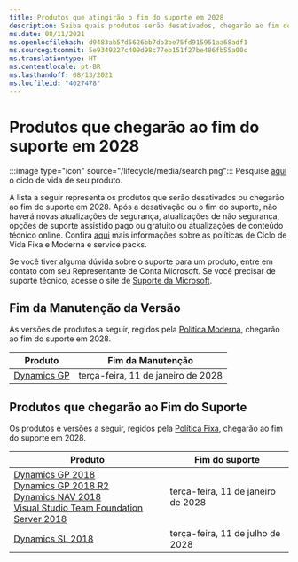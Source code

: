 ```yaml
---
title: Produtos que atingirão o fim do suporte em 2028
description: Saiba quais produtos serão desativados, chegarão ao fim do suporte ou serão transferidos do suporte base para o suporte estendido em 2028.
ms.date: 08/11/2021
ms.openlocfilehash: d9483ab57d5626bb7db3be75fd915951aa68adf1
ms.sourcegitcommit: 5e9349227c409d98c77eb151f27be486fb55a00c
ms.translationtype: HT
ms.contentlocale: pt-BR
ms.lasthandoff: 08/13/2021
ms.locfileid: "4027478"
---
```

# <a name="products-ending-support-in-2028"></a>Produtos que chegarão ao fim do suporte em 2028

:::image type="icon" source="/lifecycle/media/search.png":::
Pesquise [aqui](/lifecycle/products/) o ciclo de vida de seu produto.

A lista a seguir representa os produtos que serão desativados ou chegarão ao fim do suporte em 2028. Após a desativação ou o fim do suporte, não haverá novas atualizações de segurança, atualizações de não segurança, opções de suporte assistido pago ou gratuito ou atualizações de conteúdo técnico online. Confira [aqui](/lifecycle/overview/product-end-of-support-overview) mais informações sobre as políticas de Ciclo de Vida Fixa e Moderna e service packs.

Se você tiver alguma dúvida sobre o suporte para um produto, entre em contato com seu Representante de Conta Microsoft. Se você precisar de suporte técnico, acesse o site de [Suporte da Microsoft](https://support.microsoft.com/contactus/?ws=support).



## <a name="release-end-of-servicing"></a>Fim da Manutenção da Versão

As versões de produtos a seguir, regidos pela [Política Moderna](/lifecycle/policies/modern), chegarão ao fim do suporte em 2028.

| Produto | Fim da Manutenção |
| --- | --- |
| [Dynamics GP](/lifecycle/products/dynamics-gp?branch=live)<br> | terça-feira, 11 de janeiro de 2028 |


## <a name="products-reaching-end-of-support"></a>Produtos que chegarão ao Fim do Suporte

Os produtos e versões a seguir, regidos pela [Política Fixa](/lifecycle/policies/fixed), chegarão ao fim do suporte em 2028.

| Produto | Fim do suporte |
| --- | --- |
| [Dynamics GP 2018](/lifecycle/products/dynamics-gp-2018?branch=live)<br>[Dynamics GP 2018 R2](/lifecycle/products/dynamics-gp-2018-r2?branch=live)<br>[Dynamics NAV 2018](/lifecycle/products/dynamics-nav-2018?branch=live)<br>[Visual Studio Team Foundation Server 2018](/lifecycle/products/visual-studio-team-foundation-server-2018?branch=live)<br> | terça-feira, 11 de janeiro de 2028 |
| [Dynamics SL 2018](/lifecycle/products/dynamics-sl-2018?branch=live)<br> | terça-feira, 11 de julho de 2028 |


